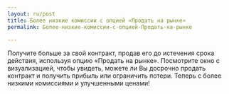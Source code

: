 ```yaml
---
layout: ru/post
title: Более низкие комиссии с опцией «Продать на рынке» 
permalink: Более-низкие-комиссии-с-опцией-Продать-на-рынке

---
```


Получите больше за свой контракт, продав его до истечения срока действия, используя опцию «Продать на рынке». Посмотрите окно с визуализацией, чтобы увидеть, можете ли Вы досрочно продать контракт и получить прибыль или ограничить потери. Теперь с более низкими комиссиями и улучшенными ценами!

